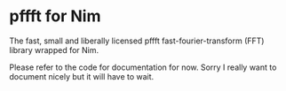 pffft for Nim
=============

The fast, small and liberally licensed pffft fast-fourier-transform (FFT) library wrapped for Nim.

Please refer to the code for documentation for now. Sorry I really want to document nicely but it will have to wait.
